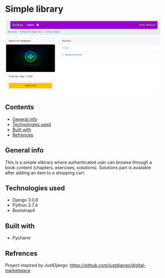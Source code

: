 # Simple library

![alt text](https://github.com/wayzor9/digital-library/blob/master/media_root/projects_shot.png)


## Contents
- [General info](#general-info)
- [Technologies used](#technologies-used)
- [Built with](#built-with)
- [Refrences](#refrences)

## General info
This is a simple elibrary where authenticated user can browse through a book content (chapters, exercises, solutions). 
Solutions part is available after adding an item to a shopping cart.

## Technologies used
- Django 3.0.6
- Python 3.7.4
- Bootstrap4

## Built with

- Pycharm

## Refrences

Project inspired by JustDjango: https://github.com/justdjango/digital-marketplace
